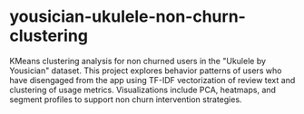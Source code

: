 # yousician-ukulele-non-churn-clustering
KMeans clustering analysis for non churned users in the "Ukulele by Yousician" dataset. This project explores behavior patterns of users who have disengaged from the app using TF-IDF vectorization of review text and clustering of usage metrics. Visualizations include PCA, heatmaps, and segment profiles to support  non churn intervention strategies.
